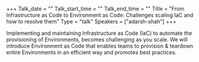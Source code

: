 +++
Talk_date = ""
Talk_start_time = ""
Talk_end_time = ""
Title = "From Infrastructure as Code to Environment as Code: Challenges scaling IaC and how to resolve them"
Type = "talk"
Speakers = ["adarsh-shah"]
+++

Implementing and maintaining Infrastructure as Code (IaC) to automate the provisioning of Environments, becomes challenging as you scale. We will introduce Environment as Code that enables teams to provision & teardown entire Environments in an efficient way and promotes best practices.